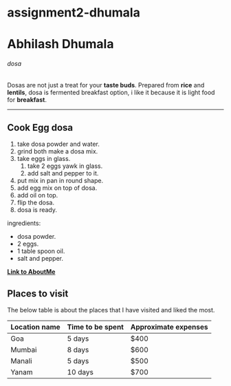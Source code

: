 # assignment2-dhumala

# Abhilash Dhumala
###### dosa

Dosas are not just a treat for your **taste buds**. Prepared from **rice** and **lentils**, dosa is fermented breakfast option, i like it because it is light food for **breakfast**.

---

## Cook Egg dosa

1. take dosa powder and water.
2. grind both make a dosa mix.
3. take eggs in glass.
    1. take 2 eggs yawk in glass.
    2. add salt and pepper to it.
4. put mix in pan in round shape.
5. add egg mix on top of dosa.
6. add oil on top.
7. flip the dosa.
8. dosa is ready.

ingredients: 
* dosa powder.
* 2 eggs.
* 1 table spoon oil.
* salt and pepper.

**[Link to AboutMe](AboutMe.md)**

## Places to visit

The below table is about the places that I have visited and liked the most. 

| Location name | Time to be spent | Approximate expenses
| ------        | ------           | ------
| Goa         | 5 days           | $400
| Mumbai        | 8 days           | $600
| Manali          | 5 days           | $500
| Yanam | 10 days       | $700 

